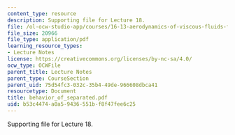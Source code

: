 ```yaml
---
content_type: resource
description: Supporting file for Lecture 18.
file: /ol-ocw-studio-app/courses/16-13-aerodynamics-of-viscous-fluids-fall-2003/b53c4474a0a59436551bf8f47fee6c25_behavior_of_separated.pdf
file_size: 20966
file_type: application/pdf
learning_resource_types:
- Lecture Notes
license: https://creativecommons.org/licenses/by-nc-sa/4.0/
ocw_type: OCWFile
parent_title: Lecture Notes
parent_type: CourseSection
parent_uid: 75d54fc3-032c-35b4-49de-966608dbca41
resourcetype: Document
title: behavior_of_separated.pdf
uid: b53c4474-a0a5-9436-551b-f8f47fee6c25
---
```

Supporting file for Lecture 18.